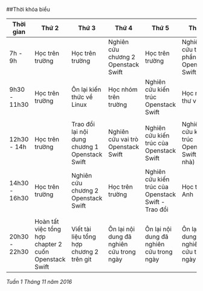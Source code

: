 ##Thời khóa biểu

| Thời gian | Thứ 2 | Thứ 3 | Thứ 4 | Thứ 5 | Thứ 6 | Thứ 7 | Chủ Nhật |
|-----------|-------|-------|-------|-------|-------|-------|----------|
| 7h - 9h | Học trên trường | Học trên trường | Nghiên cứu chương 2 Openstack Swift | Học trên trường | Nghiên cứu thành phần Openstack Swift | Học trên trường | Học tiếng Anh |
| 9h30 - 11h30 | Học trên trường | Ôn lại kiến thức về Linux | Học nhóm trên trường | Nghiên cứu kiến trúc Openstack Swift | Học nhóm thư viện | Học trên trường | Ôn lại kiến thức Linux |
| | | | | | | | |
| 12h30 - 14h | Học trên trường | Trao đổi lại nội dung chương 1 Openstack Swift | Nghiên cứu vai trò Openstack Swift| Nghiên cứu kiến trúc của Openstack Swift | Nghiên cứu kiến trúc Openstack Swift (ở nhà) | | |
| 14h30 - 16h30 | Học trên trường | Nghiên cứu chương 2 Openstack Swift | Học trên trường | Nghiên cứu kiến trúc của Openstack Swift - Trao đổi| Học tiếng Anh | | |
| | | | | | | | |
| 20h30 - 22h30 | Hoàn tất việc tổng hợp chapter 2 cuốn Openstack Swift| Viết tài liệu tổng hợp chương 2 trên git | Ôn lại nội dung đã nghiên cứu trong ngày | Ôn lại nội dung đã nghiên cứu trong ngày | Ôn lại nội dung đã nghiên cứu trong ngày | | |

*Tuần 1 Tháng 11 năm 2016*
